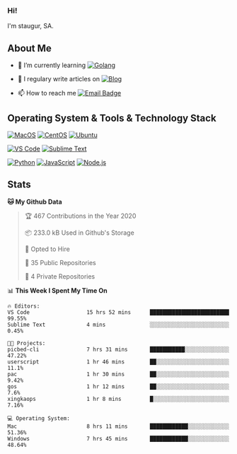 ### Hi!

I'm staugur, SA.

## About Me

- 🌱 I’m currently learning [![Golang](https://img.shields.io/badge/-Go-7fd5ea?logo=go)](https:/golang.org/)

- 📝 I regulary write articles on [![Blog](https://img.shields.io/badge/-Blog-629ccd?style=for-the-badge&logo=python&logoColor=ffffff)](https://blog.saintic.com)

- 📫 How to reach me [![Email Badge](https://img.shields.io/badge/-email-c14438?style=for-the-badge&logo=Gmail&logoColor=ffffff)](mailto:me@tcw.im)

## Operating System & Tools & Technology Stack

[![MacOS](https://img.shields.io/badge/macOS-Catalina-292e33?style=flat-square&logo=apple&logoColor=ffffff)](https://www.apple.com/macos/catalina/)
[![CentOS](https://img.shields.io/badge/CentOS-7.0-292e33?style=flat-square&logo=CentOS&logoColor=)](https://www.centos.org/)
[![Ubuntu](https://img.shields.io/badge/Ubuntu-18-292e33?style=flat-square&logo=Ubuntu&logoColor=e95420)](https://www.ubuntu.com/)

[![VS Code](https://img.shields.io/badge/IDE-VSCode-292e33?style=flat-square&logo=Visual-studio-code)](https://code.visualstudio.com/)
[![Sublime Text](https://img.shields.io/badge/IDE-SublimeText-black?style=flat-square&logo=Sublime+Text)](https://www.sublimetext.com/)


[![Python](https://img.shields.io/badge/-Python-3776AB?style=flat-square&logo=python&logoColor=ffffff)](https://www.python.org/)
[![JavaScript](https://img.shields.io/badge/-JavaScript-%23F7DF1C?style=flat-square&logo=javascript&logoColor=000000&labelColor=%23F7DF1C&color=%23FFCE5A)](https://www.javascript.com/)
[![Node.js](https://img.shields.io/badge/-Node.js-00ADD8?style=flat-square&logo=node.js&logoColor=ffffff)](https://nodejs.org/)

## Stats

<!--START_SECTION:waka-->
**🐱 My Github Data** 

> 🏆 467 Contributions in the Year 2020
 > 
> 📦 233.0 kB Used in Github's Storage 
 > 
> 💼 Opted to Hire
 > 
> 📜 35 Public Repositories
 > 
> 🔑 4 Private Repositories 

📊 **This Week I Spent My Time On** 

```text
🔥 Editors: 
VS Code                  15 hrs 52 mins      █████████████████████████   99.55% 
Sublime Text             4 mins              ░░░░░░░░░░░░░░░░░░░░░░░░░   0.45%

🐱‍💻 Projects: 
picbed-cli               7 hrs 31 mins       ███████████░░░░░░░░░░░░░░   47.22% 
userscript               1 hr 46 mins        ██░░░░░░░░░░░░░░░░░░░░░░░   11.1% 
pac                      1 hr 30 mins        ██░░░░░░░░░░░░░░░░░░░░░░░   9.42% 
gos                      1 hr 12 mins        ██░░░░░░░░░░░░░░░░░░░░░░░   7.6% 
xingkaops                1 hr 8 mins         █░░░░░░░░░░░░░░░░░░░░░░░░   7.16%

💻 Operating System: 
Mac                      8 hrs 11 mins       ████████████░░░░░░░░░░░░░   51.36% 
Windows                  7 hrs 45 mins       ████████████░░░░░░░░░░░░░   48.64%

```


<!--END_SECTION:waka-->
